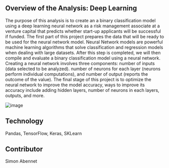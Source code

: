 ## Overview of the Analysis: Deep Learning
The purpose of this analysis is to create an a binary classification model using a deep learning neural network as a risk management associate at a venture capital that predicts whether start-up applicants will be successful if funded. The first part of this project prepares the data that will be ready to be used for the neural network model. Neural Network models are powerful machine learning algorithms that solve classification and regression models when dealing with large datasets. After this step is completed, we will then compile and evaluate a binary classification model using a neural network. Creating a neural network involves three components: number of inputs (data selected to be analyzed). number of neurons for each layer  (neurons perform individual computations), and number of output (reports the outcome of the value). The final stage of this project is to optimize the neural network to improve the model accuracy, ways to improve its accuracy include adding hidden layers, number of neurons in each layers, outputs, and more.


![image](https://user-images.githubusercontent.com/109967916/199274443-6b76de8f-1e92-4991-8d8f-61acb687f9f7.png)


## Technology 
Pandas, TensorFlow, Keras, SKLearn


## Contributor
Simon Abennet







